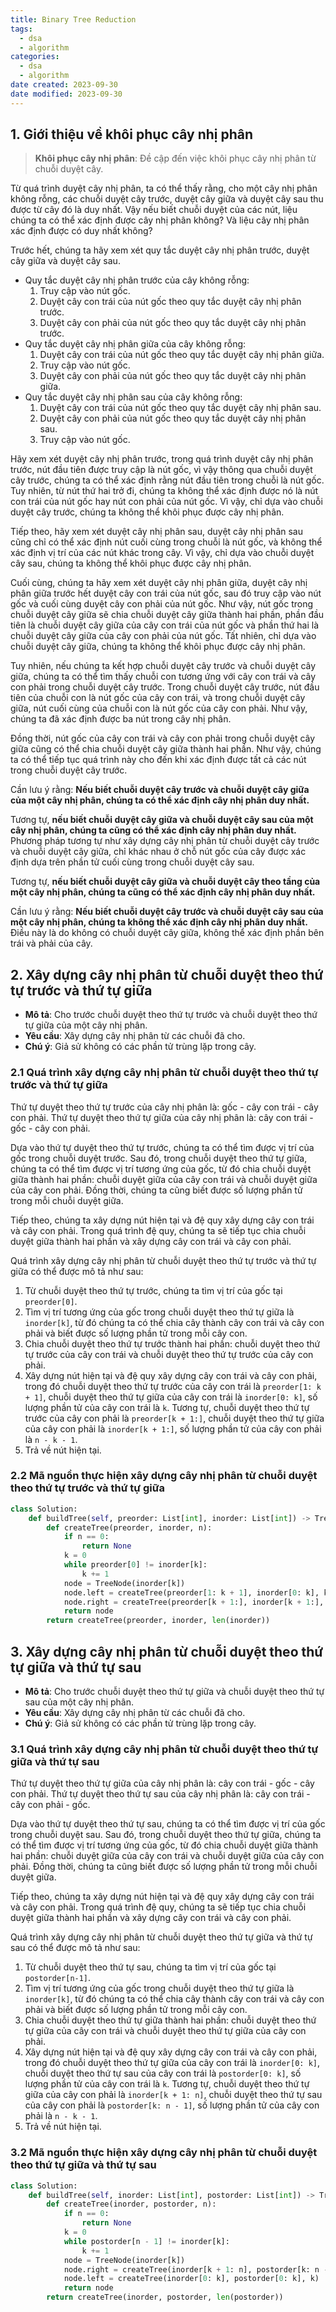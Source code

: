 ```yaml
---
title: Binary Tree Reduction
tags:
  - dsa
  - algorithm
categories:
  - dsa
  - algorithm
date created: 2023-09-30
date modified: 2023-09-30
---
```


## 1. Giới thiệu về khôi phục cây nhị phân

> **Khôi phục cây nhị phân**: Đề cập đến việc khôi phục cây nhị phân từ chuỗi duyệt cây.

Từ quá trình duyệt cây nhị phân, ta có thể thấy rằng, cho một cây nhị phân không rỗng, các chuỗi duyệt cây trước, duyệt cây giữa và duyệt cây sau thu được từ cây đó là duy nhất. Vậy nếu biết chuỗi duyệt của các nút, liệu chúng ta có thể xác định được cây nhị phân không? Và liệu cây nhị phân xác định được có duy nhất không?

Trước hết, chúng ta hãy xem xét quy tắc duyệt cây nhị phân trước, duyệt cây giữa và duyệt cây sau.

- Quy tắc duyệt cây nhị phân trước của cây không rỗng:
  1. Truy cập vào nút gốc.
  2. Duyệt cây con trái của nút gốc theo quy tắc duyệt cây nhị phân trước.
  3. Duyệt cây con phải của nút gốc theo quy tắc duyệt cây nhị phân trước.
- Quy tắc duyệt cây nhị phân giữa của cây không rỗng:
  1. Duyệt cây con trái của nút gốc theo quy tắc duyệt cây nhị phân giữa.
  2. Truy cập vào nút gốc.
  3. Duyệt cây con phải của nút gốc theo quy tắc duyệt cây nhị phân giữa.
- Quy tắc duyệt cây nhị phân sau của cây không rỗng:
  1. Duyệt cây con trái của nút gốc theo quy tắc duyệt cây nhị phân sau.
  2. Duyệt cây con phải của nút gốc theo quy tắc duyệt cây nhị phân sau.
  3. Truy cập vào nút gốc.

Hãy xem xét duyệt cây nhị phân trước, trong quá trình duyệt cây nhị phân trước, nút đầu tiên được truy cập là nút gốc, vì vậy thông qua chuỗi duyệt cây trước, chúng ta có thể xác định rằng nút đầu tiên trong chuỗi là nút gốc. Tuy nhiên, từ nút thứ hai trở đi, chúng ta không thể xác định được nó là nút con trái của nút gốc hay nút con phải của nút gốc. Vì vậy, chỉ dựa vào chuỗi duyệt cây trước, chúng ta không thể khôi phục được cây nhị phân.

Tiếp theo, hãy xem xét duyệt cây nhị phân sau, duyệt cây nhị phân sau cũng chỉ có thể xác định nút cuối cùng trong chuỗi là nút gốc, và không thể xác định vị trí của các nút khác trong cây. Vì vậy, chỉ dựa vào chuỗi duyệt cây sau, chúng ta không thể khôi phục được cây nhị phân.

Cuối cùng, chúng ta hãy xem xét duyệt cây nhị phân giữa, duyệt cây nhị phân giữa trước hết duyệt cây con trái của nút gốc, sau đó truy cập vào nút gốc và cuối cùng duyệt cây con phải của nút gốc. Như vậy, nút gốc trong chuỗi duyệt cây giữa sẽ chia chuỗi duyệt cây giữa thành hai phần, phần đầu tiên là chuỗi duyệt cây giữa của cây con trái của nút gốc và phần thứ hai là chuỗi duyệt cây giữa của cây con phải của nút gốc. Tất nhiên, chỉ dựa vào chuỗi duyệt cây giữa, chúng ta không thể khôi phục được cây nhị phân.

Tuy nhiên, nếu chúng ta kết hợp chuỗi duyệt cây trước và chuỗi duyệt cây giữa, chúng ta có thể tìm thấy chuỗi con tương ứng với cây con trái và cây con phải trong chuỗi duyệt cây trước. Trong chuỗi duyệt cây trước, nút đầu tiên của chuỗi con là nút gốc của cây con trái, và trong chuỗi duyệt cây giữa, nút cuối cùng của chuỗi con là nút gốc của cây con phải. Như vậy, chúng ta đã xác định được ba nút trong cây nhị phân.

Đồng thời, nút gốc của cây con trái và cây con phải trong chuỗi duyệt cây giữa cũng có thể chia chuỗi duyệt cây giữa thành hai phần. Như vậy, chúng ta có thể tiếp tục quá trình này cho đến khi xác định được tất cả các nút trong chuỗi duyệt cây trước.

Cần lưu ý rằng: **Nếu biết chuỗi duyệt cây trước và chuỗi duyệt cây giữa của một cây nhị phân, chúng ta có thể xác định cây nhị phân duy nhất.**

Tương tự, **nếu biết chuỗi duyệt cây giữa và chuỗi duyệt cây sau của một cây nhị phân, chúng ta cũng có thể xác định cây nhị phân duy nhất.** Phương pháp tương tự như xây dựng cây nhị phân từ chuỗi duyệt cây trước và chuỗi duyệt cây giữa, chỉ khác nhau ở chỗ nút gốc của cây được xác định dựa trên phần tử cuối cùng trong chuỗi duyệt cây sau.

Tương tự, **nếu biết chuỗi duyệt cây giữa và chuỗi duyệt cây theo tầng của một cây nhị phân, chúng ta cũng có thể xác định cây nhị phân duy nhất.**

Cần lưu ý rằng: **Nếu biết chuỗi duyệt cây trước và chuỗi duyệt cây sau của một cây nhị phân, chúng ta không thể xác định cây nhị phân duy nhất.** Điều này là do không có chuỗi duyệt cây giữa, không thể xác định phần bên trái và phải của cây.

## 2. Xây dựng cây nhị phân từ chuỗi duyệt theo thứ tự trước và thứ tự giữa

- **Mô tả**: Cho trước chuỗi duyệt theo thứ tự trước và chuỗi duyệt theo thứ tự giữa của một cây nhị phân.
- **Yêu cầu**: Xây dựng cây nhị phân từ các chuỗi đã cho.
- **Chú ý**: Giả sử không có các phần tử trùng lặp trong cây.

### 2.1 Quá trình xây dựng cây nhị phân từ chuỗi duyệt theo thứ tự trước và thứ tự giữa

Thứ tự duyệt theo thứ tự trước của cây nhị phân là: gốc - cây con trái - cây con phải. Thứ tự duyệt theo thứ tự giữa của cây nhị phân là: cây con trái - gốc - cây con phải.

Dựa vào thứ tự duyệt theo thứ tự trước, chúng ta có thể tìm được vị trí của gốc trong chuỗi duyệt trước. Sau đó, trong chuỗi duyệt theo thứ tự giữa, chúng ta có thể tìm được vị trí tương ứng của gốc, từ đó chia chuỗi duyệt giữa thành hai phần: chuỗi duyệt giữa của cây con trái và chuỗi duyệt giữa của cây con phải. Đồng thời, chúng ta cũng biết được số lượng phần tử trong mỗi chuỗi duyệt giữa.

Tiếp theo, chúng ta xây dựng nút hiện tại và đệ quy xây dựng cây con trái và cây con phải. Trong quá trình đệ quy, chúng ta sẽ tiếp tục chia chuỗi duyệt giữa thành hai phần và xây dựng cây con trái và cây con phải.

Quá trình xây dựng cây nhị phân từ chuỗi duyệt theo thứ tự trước và thứ tự giữa có thể được mô tả như sau:

1. Từ chuỗi duyệt theo thứ tự trước, chúng ta tìm vị trí của gốc tại `preorder[0]`.
2. Tìm vị trí tương ứng của gốc trong chuỗi duyệt theo thứ tự giữa là `inorder[k]`, từ đó chúng ta có thể chia cây thành cây con trái và cây con phải và biết được số lượng phần tử trong mỗi cây con.
3. Chia chuỗi duyệt theo thứ tự trước thành hai phần: chuỗi duyệt theo thứ tự trước của cây con trái và chuỗi duyệt theo thứ tự trước của cây con phải.
4. Xây dựng nút hiện tại và đệ quy xây dựng cây con trái và cây con phải, trong đó chuỗi duyệt theo thứ tự trước của cây con trái là `preorder[1: k + 1]`, chuỗi duyệt theo thứ tự giữa của cây con trái là `inorder[0: k]`, số lượng phần tử của cây con trái là `k`. Tương tự, chuỗi duyệt theo thứ tự trước của cây con phải là `preorder[k + 1:]`, chuỗi duyệt theo thứ tự giữa của cây con phải là `inorder[k + 1:]`, số lượng phần tử của cây con phải là `n - k - 1`.
5. Trả về nút hiện tại.

### 2.2 Mã nguồn thực hiện xây dựng cây nhị phân từ chuỗi duyệt theo thứ tự trước và thứ tự giữa

```python
class Solution:
    def buildTree(self, preorder: List[int], inorder: List[int]) -> TreeNode:
        def createTree(preorder, inorder, n):
            if n == 0:
                return None
            k = 0
            while preorder[0] != inorder[k]:
                k += 1
            node = TreeNode(inorder[k])
            node.left = createTree(preorder[1: k + 1], inorder[0: k], k)
            node.right = createTree(preorder[k + 1:], inorder[k + 1:], n - k - 1)
            return node
        return createTree(preorder, inorder, len(inorder))
```

## 3. Xây dựng cây nhị phân từ chuỗi duyệt theo thứ tự giữa và thứ tự sau

- **Mô tả**: Cho trước chuỗi duyệt theo thứ tự giữa và chuỗi duyệt theo thứ tự sau của một cây nhị phân.
- **Yêu cầu**: Xây dựng cây nhị phân từ các chuỗi đã cho.
- **Chú ý**: Giả sử không có các phần tử trùng lặp trong cây.

### 3.1 Quá trình xây dựng cây nhị phân từ chuỗi duyệt theo thứ tự giữa và thứ tự sau

Thứ tự duyệt theo thứ tự giữa của cây nhị phân là: cây con trái - gốc - cây con phải. Thứ tự duyệt theo thứ tự sau của cây nhị phân là: cây con trái - cây con phải - gốc.

Dựa vào thứ tự duyệt theo thứ tự sau, chúng ta có thể tìm được vị trí của gốc trong chuỗi duyệt sau. Sau đó, trong chuỗi duyệt theo thứ tự giữa, chúng ta có thể tìm được vị trí tương ứng của gốc, từ đó chia chuỗi duyệt giữa thành hai phần: chuỗi duyệt giữa của cây con trái và chuỗi duyệt giữa của cây con phải. Đồng thời, chúng ta cũng biết được số lượng phần tử trong mỗi chuỗi duyệt giữa.

Tiếp theo, chúng ta xây dựng nút hiện tại và đệ quy xây dựng cây con trái và cây con phải. Trong quá trình đệ quy, chúng ta sẽ tiếp tục chia chuỗi duyệt giữa thành hai phần và xây dựng cây con trái và cây con phải.

Quá trình xây dựng cây nhị phân từ chuỗi duyệt theo thứ tự giữa và thứ tự sau có thể được mô tả như sau:

1. Từ chuỗi duyệt theo thứ tự sau, chúng ta tìm vị trí của gốc tại `postorder[n-1]`.
2. Tìm vị trí tương ứng của gốc trong chuỗi duyệt theo thứ tự giữa là `inorder[k]`, từ đó chúng ta có thể chia cây thành cây con trái và cây con phải và biết được số lượng phần tử trong mỗi cây con.
3. Chia chuỗi duyệt theo thứ tự giữa thành hai phần: chuỗi duyệt theo thứ tự giữa của cây con trái và chuỗi duyệt theo thứ tự giữa của cây con phải.
4. Xây dựng nút hiện tại và đệ quy xây dựng cây con trái và cây con phải, trong đó chuỗi duyệt theo thứ tự giữa của cây con trái là `inorder[0: k]`, chuỗi duyệt theo thứ tự sau của cây con trái là `postorder[0: k]`, số lượng phần tử của cây con trái là `k`. Tương tự, chuỗi duyệt theo thứ tự giữa của cây con phải là `inorder[k + 1: n]`, chuỗi duyệt theo thứ tự sau của cây con phải là `postorder[k: n - 1]`, số lượng phần tử của cây con phải là `n - k - 1`.
5. Trả về nút hiện tại.

### 3.2 Mã nguồn thực hiện xây dựng cây nhị phân từ chuỗi duyệt theo thứ tự giữa và thứ tự sau

```python
class Solution:
    def buildTree(self, inorder: List[int], postorder: List[int]) -> TreeNode:
        def createTree(inorder, postorder, n):
            if n == 0:
                return None
            k = 0
            while postorder[n - 1] != inorder[k]:
                k += 1
            node = TreeNode(inorder[k])
            node.right = createTree(inorder[k + 1: n], postorder[k: n - 1], n - k - 1)
            node.left = createTree(inorder[0: k], postorder[0: k], k)
            return node
        return createTree(inorder, postorder, len(postorder))
```
